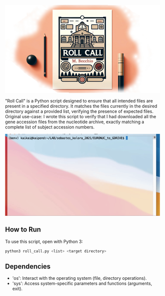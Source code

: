 ![Roll_Call. Yessir.](Static/roll_call_banner.jpg)
<!-- banner -->

"Roll Call" is a Python script designed to ensure that all intended files are present in a specified directory. It matches the files currently in the desired directory against a provided list, verifying the presence of expected files.  
Original use-case: I wrote this script to verify that I had downloaded all the gene accession files from the nucleotide archive, exactly matching a complete list of subject accession numbers.
<!-- GIF. -->
<p align="center">
  <img src="Static/roll_call_preview.gif" alt="animated" />
</p>

## How to Run
To use this script, open with Python 3:

```bash
python3 roll_call.py <list> <target directory>
```

## Dependencies
- 'os': Interact with the operating system (file, directory operations).
- 'sys': Access system-specific parameters and functions (arguments, exit).

<br><br><br><br>

